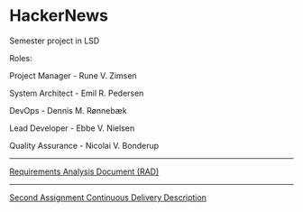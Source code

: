 # HackerNews
Semester project in LSD

Roles:

Project Manager - Rune V. Zimsen

System Architect - Emil R. Pedersen

DevOps - Dennis M. Rønnebæk

Lead Developer - Ebbe V. Nielsen

Quality Assurance - Nicolai V. Bonderup
_____
[Requirements Analysis Document (RAD)](https://github.com/ruvazi/HackerNews/blob/master/RAD.md)
_____
[Second Assignment Continuous Delivery Description](https://github.com/ruvazi/HackerNews/blob/master/LSD%20Second%20Assignment.md)
